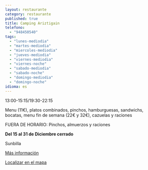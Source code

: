 ```yaml
---
layout: restaurante
category: restaurante
published: true
title: Camping Ariztigain
telefono: 
  - "948450540"
tags: 
  - "lunes-mediodia"
  - "martes-mediodia"
  - "miercoles-mediodia"
  - "jueves-mediodia"
  - "viernes-mediodia"
  - "viernes-noche"
  - "sabado-mediodia"
  - "sabado-noche"
  - "domingo-mediodia"
  - "domingo-noche"
idioma: es
---
```


13:00-15:15/19:30-22:15

Menu (11€), platos combinados, pinchos, hamburguesas, sandwichs, bocatas, menu fin de semana (22€ y 32€), cazuelas y raciones

FUERA DE HORARIO: Pinchos, almuerzos y raciones

**Del 15 al 31 de Diciembre cerrado**

Sunbilla

[Más información](http://www.consorciobertiz.org/consorcio/dondecomer/restaurantes/sunbilla-es-0-190/restaurante-camping-ariztigain.html)

[Localizar en el mapa](https://maps.google.es/maps?q=camping+ariztigain&hl=es&ll=43.186279,-1.672497&spn=0.081482,0.154324&sll=43.130208,-1.643753&sspn=0.010195,0.01929&t=h&hq=camping+ariztigain&z=13&iwloc=A "Camping Ariztigain")